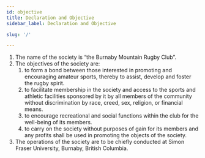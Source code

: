 ```yaml
---
id: objective
title: Declaration and Objective
sidebar_label: Declaration and Objective

slug: '/'

---
```


1. The name of the society is “the Burnaby Mountain Rugby Club”.
2. The objectives of the society are:
    1. to form a bond between those interested in promoting and encouraging amateur sports, thereby to assist, develop and foster the rugby spirit.
    2. to facilitate membership in the society and access to the sports and athletic facilities sponsored by it by all members of the community without discrimination by race, creed, sex, religion, or financial means.
    3. to encourage recreational and social functions within the club for the well-being of its members.
    4. to carry on the society without purposes of gain for its members and any profits shall be used in promoting the objects of the society.
3. The operations of the society are to be chiefly conducted at Simon Fraser University, Burnaby, British Columbia.